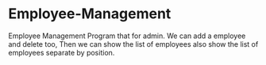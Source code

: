 # Employee-Management
Employee Management Program that for admin. We can add a employee and delete too, Then we can show the list of employees also show the list of employees separate by position.
